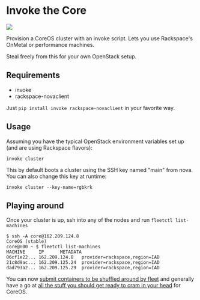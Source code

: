 Invoke the Core
===============

![](http://i.imgur.com/6V8XFRp.png)

Provision a CoreOS cluster with an invoke script. Lets you use Rackspace's OnMetal or performance machines.

Steal freely from this for your own OpenStack setup.

## Requirements

* invoke
* rackspace-novaclient

Just `pip install invoke rackspace-novaclient` in your favorite way.

## Usage

Assuming you have the typical OpenStack environment variables set up (and are
using Rackspace flavors):

```
invoke cluster
```

This by default boots a cluster using the SSH key named "main" from nova. You
can also change this key at runtime:

```
invoke cluster --key-name=rgbkrk
```

## Playing around

Once your cluster is up, ssh into any of the nodes and run `fleetctl list-machines`

```
$ ssh -A core@162.209.124.8
CoreOS (stable)
core@n00 ~ $ fleetctl list-machines
MACHINE		IP		METADATA
06cf1e22...	162.209.124.8	provider=rackspace,region=IAD
21c8d9ac...	162.209.125.24	provider=rackspace,region=IAD
dad793a2...	162.209.125.29	provider=rackspace,region=IAD
```

You can now [submit containers to be shuffled around by fleet](https://coreos.com/docs/launching-containers/launching/launching-containers-fleet/)
and generally have a go at [all the stuff you should get ready to cram in your
head](https://coreos.com/docs/) for CoreOS.
